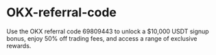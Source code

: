 # OKX-referral-code
Use the OKX referral code 69809443 to unlock a $10,000 USDT signup bonus, enjoy 50% off trading fees, and access a range of exclusive rewards.
